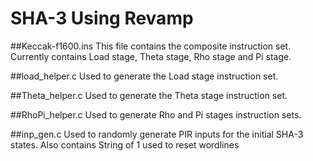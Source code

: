 # SHA-3 Using Revamp

##Keccak-f1600.ins
This file contains the composite instruction set.
Currently contains Load stage, Theta stage, Rho stage and Pi stage.

##load_helper.c
Used to generate the Load stage instruction set.

##Theta_helper.c
Used to generate the Theta stage instruction set.

##RhoPi_helper.c
Used to generate Rho and Pi stages instruction sets.

##inp_gen.c
Used to randomly generate PIR inputs for the initial SHA-3 states.
Also contains String of 1 used to reset wordlines
